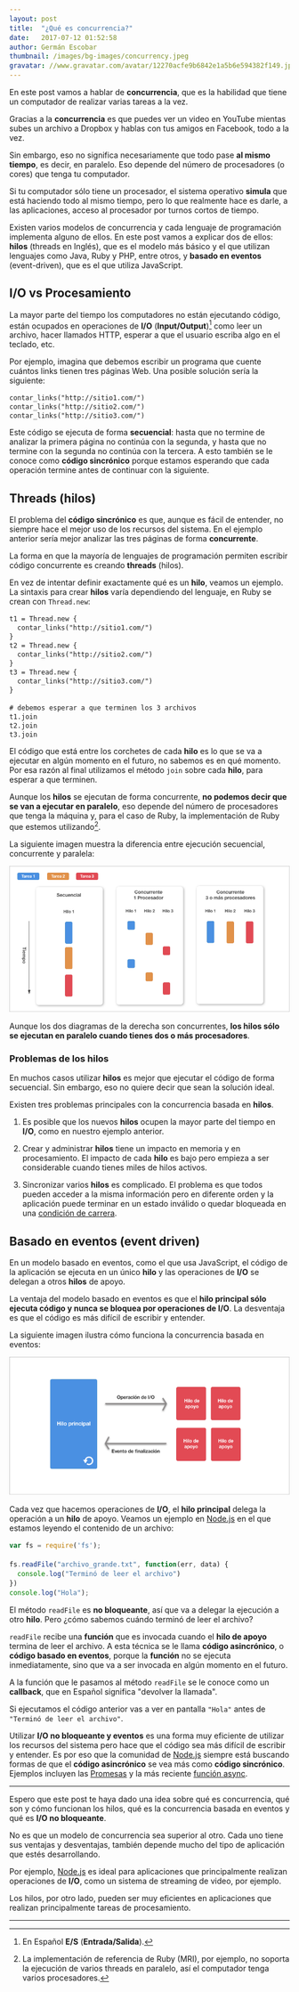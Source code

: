 ```yaml
---
layout: post
title:  "¿Qué es concurrencia?"
date:   2017-07-12 01:52:58
author: Germán Escobar
thumbnail: /images/bg-images/concurrency.jpeg
gravatar: //www.gravatar.com/avatar/12270acfe9b6842e1a5b6e594382f149.jpg?s=80
---
```


En este post vamos a hablar de **concurrencia**, que es la habilidad que tiene un computador de realizar varias tareas a la vez.<!--more-->

Gracias a la **concurrencia** es que puedes ver un video en YouTube mientas subes un archivo a Dropbox y hablas con tus amigos en Facebook, todo a la vez.

Sin embargo, eso no significa necesariamente que todo pase **al mismo tiempo**, es decir, en paralelo. Eso depende del número de procesadores (o cores) que tenga tu computador.

Si tu computador sólo tiene un procesador, el sistema operativo **simula** que está haciendo todo al mismo tiempo, pero lo que realmente hace es darle, a las aplicaciones, acceso al procesador por turnos cortos de tiempo.

Existen varios modelos de concurrencia y cada lenguaje de programación implementa alguno de ellos. En este post vamos a explicar dos de ellos: **hilos** (threads en Inglés), que es el modelo más básico y el que utilizan lenguajes como Java, Ruby y PHP, entre otros, y **basado en eventos** (event-driven), que es el que utiliza JavaScript.

## I/O vs Procesamiento

La mayor parte del tiempo los computadores no están ejecutando código, están ocupados en operaciones de **I/O** (**Input/Output**)[^1] como leer un archivo, hacer llamados HTTP, esperar a que el usuario escriba algo en el teclado, etc.

Por ejemplo, imagina que debemos escribir un programa que cuente cuántos links tienen tres páginas Web. Una posible solución sería la siguiente:

<pre><code class="overflow ruby">contar_links("http://sitio1.com/")
contar_links("http://sitio2.com/")
contar_links("http://sitio3.com/")</code></pre>

Este código se ejecuta de forma **secuencial**: hasta que no termine de analizar la primera página no continúa con la segunda, y hasta que no termine con la segunda no continúa con la tercera. A esto también se le conoce como **código sincrónico** porque estamos esperando que cada operación termine antes de continuar con la siguiente.

## Threads (hilos)

El problema del **código sincrónico** es que, aunque es fácil de entender, no siempre hace el mejor uso de los recursos del sistema. En el ejemplo anterior sería mejor analizar las tres páginas de forma **concurrente**.

La forma en que la mayoría de lenguajes de programación permiten escribir código concurrente es creando **threads** (hilos).

En vez de intentar definir exactamente qué es un **hilo**, veamos un ejemplo. La sintaxis para crear **hilos** varía dependiendo del lenguaje, en Ruby se crean con `Thread.new`:

<pre><code class="overflow ruby">t1 = Thread.new {
  contar_links("http://sitio1.com/")
}
t2 = Thread.new {
  contar_links("http://sitio2.com/")
}
t3 = Thread.new {
  contar_links("http://sitio3.com/")
}

# debemos esperar a que terminen los 3 archivos
t1.join
t2.join
t3.join</code></pre>

El código que está entre los corchetes de cada **hilo** es lo que se va a ejecutar en algún momento en el futuro, no sabemos es en qué momento. Por esa razón al final utilizamos el método `join` sobre cada **hilo**, para esperar a que terminen.

Aunque los **hilos** se ejecutan de forma concurrente, **no podemos decir que se van a ejecutar en paralelo**, eso depende del número de procesadores que tenga la máquina y, para el caso de Ruby, la implementación de Ruby que estemos utilizando[^2].

La siguiente imagen muestra la diferencia entre ejecución secuencial, concurrente y paralela:

<img src="/images/concurrency.png" alt="Concurrencia" class="photo">

Aunque los dos diagramas de la derecha son concurrentes, **los hilos sólo se ejecutan en paralelo cuando tienes dos o más procesadores**.

### Problemas de los hilos

En muchos casos utilizar **hilos** es mejor que ejecutar el código de forma secuencial. Sin embargo, eso no quiere decir que sean la solución ideal.

Existen tres problemas principales con la concurrencia basada en **hilos**.

1. Es posible que los nuevos **hilos** ocupen la mayor parte del tiempo en **I/O**, como en nuestro ejemplo anterior.

2. Crear y administrar **hilos** tiene un impacto en memoria y en procesamiento. El impacto de cada **hilo** es bajo pero empieza a ser considerable cuando tienes miles de hilos activos.

3. Sincronizar varios **hilos** es complicado. El problema es que todos pueden acceder a la misma información pero en diferente orden y la aplicación puede terminar en un estado inválido o quedar bloqueada en una <a href="https://es.wikipedia.org/wiki/Condici%C3%B3n_de_carrera" target="_blank">condición de carrera</a>.

## Basado en eventos (event driven)

En un modelo basado en eventos, como el que usa JavaScript, el código de la aplicación se ejecuta en un único **hilo** y las operaciones de **I/O** se delegan a otros **hilos** de apoyo.

La ventaja del modelo basado en eventos es que el **hilo principal sólo ejecuta código y nunca se bloquea por operaciones de I/O**. La desventaja es que el código es más difícil de escribir y entender.

La siguiente imagen ilustra cómo funciona la concurrencia basada en eventos:

<img src="/images/async-io.png" alt="Concurrencia basada en eventos" class="photo">

Cada vez que hacemos operaciones de **I/O**, el **hilo principal** delega la operación a un **hilo** de apoyo. Veamos un ejemplo en <a href="https://nodejs.org/en/" target="_blank">Node.js</a> en el que estamos leyendo el contenido de un archivo:

```javascript
var fs = require('fs');

fs.readFile("archivo_grande.txt", function(err, data) {
  console.log("Terminó de leer el archivo")
})
console.log("Hola");
```

El método `readFile` es **no bloqueante**, así que va a delegar la ejecución a otro **hilo**. Pero ¿cómo sabemos cuándo terminó de leer el archivo?

`readFile` recibe una **función** que es invocada cuando el **hilo de apoyo** termina de leer el archivo. A esta técnica se le llama **código asincrónico**, o **código basado en eventos**, porque la **función** no se ejecuta inmediatamente, sino que va a ser invocada en algún momento en el futuro.

A la función que le pasamos al método `readFile` se le conoce como un **callback**, que en Español significa "devolver la llamada".

Si ejecutamos el código anterior vas a ver en pantalla `"Hola"` antes de `"Terminó de leer el archivo"`.

Utilizar **I/O no bloqueante y eventos** es una forma muy eficiente de utilizar los recursos del sistema pero hace que el código sea más difícil de escribir y entender. Es por eso que la comunidad de <a href="https://nodejs.org/en/" target="_blank">Node.js</a> siempre está buscando formas de que el **código asincrónico** se vea más como **código sincrónico**. Ejemplos incluyen las <a href="https://developer.mozilla.org/en-US/docs/Web/JavaScript/Guide/Using_promises" target="_blank">Promesas</a> y la más reciente <a href="https://developer.mozilla.org/en-US/docs/Web/JavaScript/Reference/Statements/async_function" target="_blank">función async</a>.

---

Espero que este post te haya dado una idea sobre qué es concurrencia, qué son y cómo funcionan los hilos, qué es la concurrencia basada en eventos y qué es **I/O no bloqueante**.

No es que un modelo de concurrencia sea superior al otro. Cada uno tiene sus ventajas y desventajas, también depende mucho del tipo de aplicación que estés desarrollando.

Por ejemplo, <a href="https://nodejs.org/en/" target="_blank">Node.js</a> es ideal para aplicaciones que principalmente realizan operaciones de **I/O**, como un sistema de streaming de video, por ejemplo.

Los hilos, por otro lado, pueden ser muy eficientes en aplicaciones que realizan principalmente tareas de procesamiento.

---

[^1]: En Español **E/S** (**Entrada/Salida**).
[^2]: La implementación de referencia de Ruby (MRI), por ejemplo, no soporta la ejecución de varios threads en paralelo, así el computador tenga varios procesadores.
